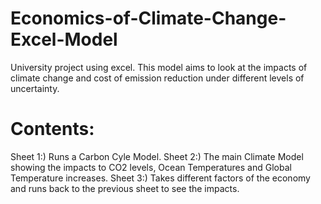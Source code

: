 # Economics-of-Climate-Change-Excel-Model
University project using excel. This model aims to look at the impacts of climate change and cost of emission reduction under different levels of uncertainty.

# Contents:
Sheet 1:) Runs a Carbon Cyle Model.
Sheet 2:) The main Climate Model showing the impacts to CO2 levels, Ocean Temperatures and Global Temperature increases.
Sheet 3:) Takes different factors of the economy and runs back to the previous sheet to see the impacts.
